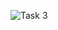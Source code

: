 
![Task 3](https://github.com/Saugatapanja/OIBSIP/assets/103821949/3d9aee04-88e0-483d-b522-c8bdcf981295)
